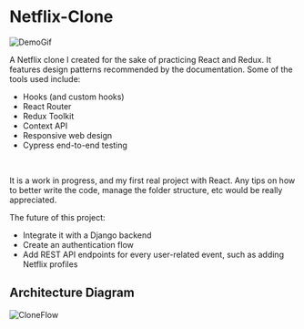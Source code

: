 # Netflix-Clone

![DemoGif](https://media.giphy.com/media/TJfduNisy1Xp8m4UtF/giphy.gif)

A Netflix clone I created for the sake of practicing React and Redux. It features design 
patterns recommended by the documentation. Some of the tools used include: <br />

* Hooks (and custom hooks)
* React Router
* Redux Toolkit 
* Context API 
* Responsive web design 
* Cypress end-to-end testing 

<br />

It is a work in progress, and my first real project with React. Any tips on how to better write the 
code, manage the folder structure, etc would be really appreciated. <br />

The future of this project: <br />

* Integrate it with a Django backend
* Create an authentication flow
* Add REST API endpoints for every user-related event, such as adding Netflix profiles

## Architecture Diagram 

![CloneFlow](https://user-images.githubusercontent.com/36729591/90905326-08c9c400-e39e-11ea-977c-76212f63b2b6.png)
